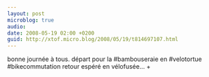 ```yaml
---
layout: post
microblog: true
audio: 
date: 2008-05-19 02:00 +0200
guid: http://xtof.micro.blog/2008/05/19/t814697107.html
---
```

bonne journée à tous. départ pour la #bambouseraie en #velotortue #bikecommutation retour espéré en vélofusée... +
